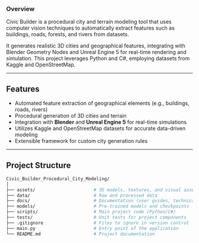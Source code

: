 ### Overview
Civic Builder is a procedural city and terrain modeling tool that uses computer vision techniques to automatically extract features such as buildings, roads, forests, and rivers from datasets. 

It generates realistic 3D cities and geographical features, integrating with Blender Geometry Nodes and Unreal Engine 5 for real-time rendering and simulation. This project leverages Python and C#, employing datasets from Kaggle and OpenStreetMap.

---

## Features
- Automated feature extraction of geographical elements (e.g., buildings, roads, rivers)
- Procedural generation of 3D cities and terrain
- Integration with **Blender** and **Unreal Engine 5** for real-time simulations
- Utilizes Kaggle and OpenStreetMap datasets for accurate data-driven modeling
- Extensible framework for custom city generation rules

---

## Project Structure

```bash
Civic_Builder_Procedural_City_Modeling/
│
├── assets/                      # 3D models, textures, and visual assets
├── data/                        # Raw and processed data
├── docs/                        # Documentation (user guides, technical overviews)
├── models/                      # Pre-trained models and checkpoints
├── scripts/                     # Main project code (Python/C#)
├── tests/                       # Unit tests for project components
├── .gitignore                   # Files to ignore in version control
├── main.py                      # Entry point of the application
└── README.md                    # Project documentation

